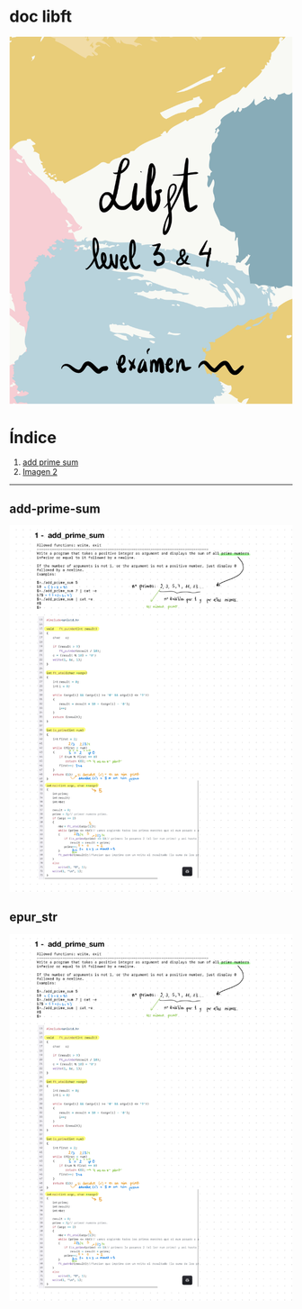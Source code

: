 <h1 class="title">doc libft</h1>

![Descripción de la imagen 1](./image/1%20-%20LIBFT%20(2)_page-0001.jpg)
# Índice

1. [add prime sum](#add-prime-sum)
2. [Imagen 2](#epur_str)

---

## add-prime-sum
![add prime sum](./image/1%20-%20LIBFT%20(2)_page-0003.jpg)

## epur_str
![epur_str](./image/1%20-%20LIBFT%20(2)_page-0003.jpg)

